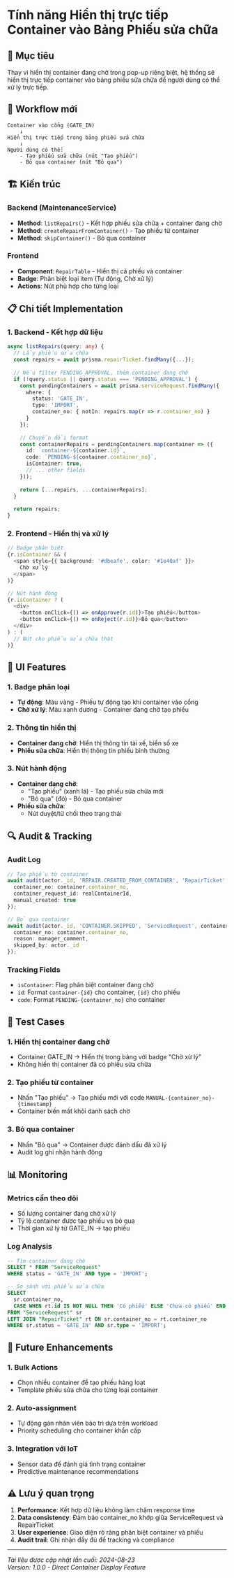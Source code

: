 # Tính năng Hiển thị trực tiếp Container vào Bảng Phiếu sửa chữa

## 🎯 **Mục tiêu**

Thay vì hiển thị container đang chờ trong pop-up riêng biệt, hệ thống sẽ hiển thị trực tiếp container vào bảng phiếu sửa chữa để người dùng có thể xử lý trực tiếp.

## 🔄 **Workflow mới**

```
Container vào cổng (GATE_IN)
    ↓
Hiển thị trực tiếp trong bảng phiếu sửa chữa
    ↓
Người dùng có thể:
    - Tạo phiếu sửa chữa (nút "Tạo phiếu")
    - Bỏ qua container (nút "Bỏ qua")
```

## 🏗️ **Kiến trúc**

### **Backend (MaintenanceService)**
- **Method**: `listRepairs()` - Kết hợp phiếu sửa chữa + container đang chờ
- **Method**: `createRepairFromContainer()` - Tạo phiếu từ container
- **Method**: `skipContainer()` - Bỏ qua container

### **Frontend**
- **Component**: `RepairTable` - Hiển thị cả phiếu và container
- **Badge**: Phân biệt loại item (Tự động, Chờ xử lý)
- **Actions**: Nút phù hợp cho từng loại

## 📋 **Chi tiết Implementation**

### **1. Backend - Kết hợp dữ liệu**
```typescript
async listRepairs(query: any) {
  // Lấy phiếu sửa chữa
  const repairs = await prisma.repairTicket.findMany({...});
  
  // Nếu filter PENDING_APPROVAL, thêm container đang chờ
  if (!query.status || query.status === 'PENDING_APPROVAL') {
    const pendingContainers = await prisma.serviceRequest.findMany({
      where: {
        status: 'GATE_IN',
        type: 'IMPORT',
        container_no: { notIn: repairs.map(r => r.container_no) }
      }
    });
    
    // Chuyển đổi format
    const containerRepairs = pendingContainers.map(container => ({
      id: `container-${container.id}`,
      code: `PENDING-${container.container_no}`,
      isContainer: true,
      // ... other fields
    }));
    
    return [...repairs, ...containerRepairs];
  }
  
  return repairs;
}
```

### **2. Frontend - Hiển thị và xử lý**
```typescript
// Badge phân biệt
{r.isContainer && (
  <span style={{ background: '#dbeafe', color: '#1e40af' }}>
    Chờ xử lý
  </span>
)}

// Nút hành động
{r.isContainer ? (
  <div>
    <button onClick={() => onApprove(r.id)}>Tạo phiếu</button>
    <button onClick={() => onReject(r.id)}>Bỏ qua</button>
  </div>
) : (
  // Nút cho phiếu sửa chữa thật
)}
```

## 🎨 **UI Features**

### **1. Badge phân loại**
- **Tự động**: Màu vàng - Phiếu tự động tạo khi container vào cổng
- **Chờ xử lý**: Màu xanh dương - Container đang chờ tạo phiếu

### **2. Thông tin hiển thị**
- **Container đang chờ**: Hiển thị thông tin tài xế, biển số xe
- **Phiếu sửa chữa**: Hiển thị thông tin phiếu bình thường

### **3. Nút hành động**
- **Container đang chờ**:
  - "Tạo phiếu" (xanh lá) - Tạo phiếu sửa chữa mới
  - "Bỏ qua" (đỏ) - Bỏ qua container
- **Phiếu sửa chữa**:
  - Nút duyệt/từ chối theo trạng thái

## 🔍 **Audit & Tracking**

### **Audit Log**
```typescript
// Tạo phiếu từ container
await audit(actor._id, 'REPAIR.CREATED_FROM_CONTAINER', 'RepairTicket', ticketId, {
  container_no: container.container_no,
  container_request_id: realContainerId,
  manual_created: true
});

// Bỏ qua container
await audit(actor._id, 'CONTAINER.SKIPPED', 'ServiceRequest', containerId, {
  container_no: container.container_no,
  reason: manager_comment,
  skipped_by: actor._id
});
```

### **Tracking Fields**
- `isContainer`: Flag phân biệt container đang chờ
- `id`: Format `container-{id}` cho container, `{id}` cho phiếu
- `code`: Format `PENDING-{container_no}` cho container

## 🧪 **Test Cases**

### **1. Hiển thị container đang chờ**
- Container GATE_IN → Hiển thị trong bảng với badge "Chờ xử lý"
- Không hiển thị container đã có phiếu sửa chữa

### **2. Tạo phiếu từ container**
- Nhấn "Tạo phiếu" → Tạo phiếu mới với code `MANUAL-{container_no}-{timestamp}`
- Container biến mất khỏi danh sách chờ

### **3. Bỏ qua container**
- Nhấn "Bỏ qua" → Container được đánh dấu đã xử lý
- Audit log ghi nhận hành động

## 📊 **Monitoring**

### **Metrics cần theo dõi**
- Số lượng container đang chờ xử lý
- Tỷ lệ container được tạo phiếu vs bỏ qua
- Thời gian xử lý từ GATE_IN → tạo phiếu

### **Log Analysis**
```sql
-- Tìm container đang chờ
SELECT * FROM "ServiceRequest" 
WHERE status = 'GATE_IN' AND type = 'IMPORT';

-- So sánh với phiếu sửa chữa
SELECT 
  sr.container_no,
  CASE WHEN rt.id IS NOT NULL THEN 'Có phiếu' ELSE 'Chưa có phiếu' END as status
FROM "ServiceRequest" sr
LEFT JOIN "RepairTicket" rt ON sr.container_no = rt.container_no
WHERE sr.status = 'GATE_IN' AND sr.type = 'IMPORT';
```

## 🚀 **Future Enhancements**

### **1. Bulk Actions**
- Chọn nhiều container để tạo phiếu hàng loạt
- Template phiếu sửa chữa cho từng loại container

### **2. Auto-assignment**
- Tự động gán nhân viên bảo trì dựa trên workload
- Priority scheduling cho container khẩn cấp

### **3. Integration với IoT**
- Sensor data để đánh giá tình trạng container
- Predictive maintenance recommendations

## ⚠️ **Lưu ý quan trọng**

1. **Performance**: Kết hợp dữ liệu không làm chậm response time
2. **Data consistency**: Đảm bảo container_no khớp giữa ServiceRequest và RepairTicket
3. **User experience**: Giao diện rõ ràng phân biệt container và phiếu
4. **Audit trail**: Ghi nhận đầy đủ để tracking và compliance

---

*Tài liệu được cập nhật lần cuối: 2024-08-23*  
*Version: 1.0.0 - Direct Container Display Feature*

